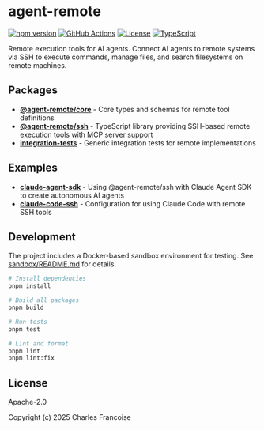 # agent-remote

[![npm version](https://img.shields.io/npm/v/@agent-remote/ssh.svg)](https://www.npmjs.com/package/@agent-remote/ssh)
[![GitHub Actions](https://github.com/loderunner/agent-remote/workflows/Release%20Please/badge.svg)](https://github.com/loderunner/agent-remote/actions)
[![License](https://img.shields.io/badge/License-Apache%202.0-blue.svg)](LICENSE)
[![TypeScript](https://img.shields.io/badge/TypeScript-5.0+-blue.svg)](https://www.typescriptlang.org/)

Remote execution tools for AI agents. Connect AI agents to remote systems via
SSH to execute commands, manage files, and search filesystems on remote
machines.

## Packages

- **[@agent-remote/core](packages/core)** - Core types and schemas for remote
  tool definitions
- **[@agent-remote/ssh](packages/ssh)** - TypeScript library providing SSH-based
  remote execution tools with MCP server support
- **[integration-tests](packages/integration-tests)** - Generic integration
  tests for remote implementations

## Examples

- **[claude-agent-sdk](examples/claude-agent-sdk)** - Using @agent-remote/ssh
  with Claude Agent SDK to create autonomous AI agents
- **[claude-code-ssh](examples/claude-code-ssh)** - Configuration for using
  Claude Code with remote SSH tools

## Development

The project includes a Docker-based sandbox environment for testing. See
[sandbox/README.md](sandbox/README.md) for details.

```bash
# Install dependencies
pnpm install

# Build all packages
pnpm build

# Run tests
pnpm test

# Lint and format
pnpm lint
pnpm lint:fix
```

## License

Apache-2.0

Copyright (c) 2025 Charles Francoise
